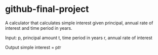 # github-final-project

A calculator that calculates simple interest given principal, annual rate of interest and time period in years.


Input:
   p, principal amount
   t, time period in years
   r, annual rate of interest


Output
   simple interest = p*t*r
   
